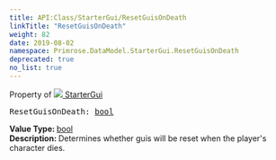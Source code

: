 ```yaml
---
title: API:Class/StarterGui/ResetGuisOnDeath
linkTitle: "ResetGuisOnDeath"
weight: 82
date: 2019-08-02
namespace: Primrose.DataModel.StarterGui.ResetGuisOnDeath
deprecated: true
no_list: true
---
```

Property of <a href="/docs/api-reference/Class/StarterGui"><img src="/icons/silk/folder_gui.png"/>&nbsp;StarterGui</a>
<pre class="method-declaration">
ResetGuisOnDeath: <a class="type" href="/docs/api-reference/System/Primitives#boolean">bool</a></pre>
<b>Value Type: </b>
<a class="type" href="/docs/api-reference/System/Primitives#boolean">bool</a>
<br/>
<b>Description: </b>
Determines whether guis will be reset when the player's character dies.

